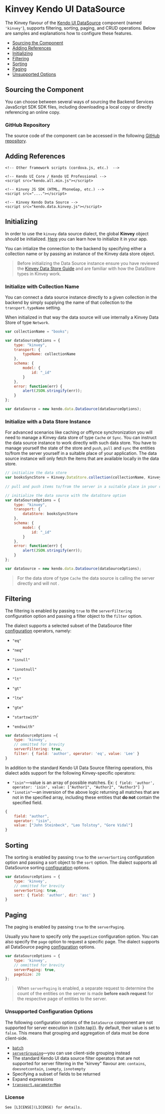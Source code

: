 # Kinvey Kendo UI DataSource

The Kinvey flavour of the [Kendo UI DataSource](http://docs.telerik.com/kendo-ui/api/framework/datasource) component (named `'kinvey'`), supports filtering, sorting, paging, and CRUD operations. Below are samples and explanations how to configure these features.

- [Sourcing the Component](#sourcing-the-component)
- [Adding References](#adding-references)
- [Initializing](#initializating)
- [Filtering](#filtering)
- [Sorting](#sorting)
- [Paging](#paging)
- [Unsupported Options](#unsupported-configuration-options) 

## Sourcing the Component

You can choose between several ways of sourcing the Backend Services JavaScript SDK SDK files, including downloading a local copy or directly referencing an online copy.

### <!--Online Copy-->

<!--For easy setup, you can directly reference the SDK from a Content Delivery Network (CDN).-->

> <!--For production apps, we recommend that you install a local copy of the package inside your application. Doing so ensures that the SDK will instantiate even without a network connection.-->

### GitHub Repository

The source code of the component can be accessed in the following [GitHub repository](https://github.com/Kinvey/kinvey-kendo-data-source).

## Adding References

```
<!-- Other framework scripts (cordova.js, etc.)  -->

<!-- Kendo UI Core / Kendo UI Professional -->
<script src="kendo.all.min.js"></script>

<!-- Kinvey JS SDK (HTML, PhoneGap, etc.) -->
<script src="...."></script>

<!-- Kinvey Kendo Data Source -->
<script src="kendo.data.kinvey.js"></script>
```

## Initializing

In order to use the `kinvey` data source dialect, the global **Kinvey** object should be initialized. [Here](https://devcenter.kinvey.com/phonegap/guides/getting-started) you can learn how to initialize it in your app. 

You can intialize the connection to the backend by specifying either a collection name or by passing an instance of the Kinvey data store object.

> Before initializing the Data Source instance ensure you have reviewed the [Kinvey Data Store Guide](https://devcenter.kinvey.com/phonegap/guides/datastore)  and are familiar with how the DataStore types in Kinvey work.

### Initialize with Collection Name

You can connect a data source instance directly to a given collection in the backend by simply supplying the name of that collection to the `transport.typeName` setting. 

When initialized in that way the data source will use internally a Kinvey Data Store of type `Network`. 

```javascript
var collectionName = "books";

var dataSourceOptions = {
    type: "kinvey",
    transport: {
        typeName: collectionName
    },
    schema: {
        model: {
            id: "_id"
        }
    },
    error: function(err) {
        alert(JSON.stringify(err));
    }
};

var dataSource = new kendo.data.DataSource(dataSourceOptions);
```

### Initialize with a Data Store Instance

For advanced scenarios like caching or offlynce synchronization you will need to manage a Kinvey data store of type `Cache` or `Sync`. You can instruct the data source instance to work directly with such data store. You have to manage yourself the state of the store and `push`, `pull` and `sync` the entities to/from the server yourself in a suitable place of your application. The data source instance will only fetch the items that are available locally in the data store. 

```javascript
// initialize the data store 
var booksSyncStore = Kinvey.DataStore.collection(collectionName, Kinvey.DataStoreType.Sync); 
 
// pull and push items to/from the server in a suitable place in your code

// initialize the data source with the dataStore option
var dataSourceOptions = {
    type: "kinvey",
    transport: {
        dataStore: booksSyncStore
    },
    schema: {
        model: {
            id: "_id"
        }
    },
    error: function(err) {
        alert(JSON.stringify(err));
    }
};

var dataSource = new kendo.data.DataSource(dataSourceOptions);
```

> For the data store of type `Cache`  the data source is calling the server directly and will not . 

## Filtering

The filtering is enabled by passing `true` to the `serverFiltering` configuration option and passing a filter object to the `filter` option. 

The dialect supports a selected subset of the DataSource filter [configuration](http://docs.telerik.com/kendo-ui/api/framework/datasource#configuration-filter) operators, namely:

- `"eq"`


- `"neq"`
- `"isnull"`
- `"isnotnull"`
- `"lt"`
- `"gt"`
- `"lte"`
- `"gte"`
- `"startswith"`
- `"endswith"`

```javascript
var dataSourceOptions ={
    type: 'kinvey',
    // ommitted for brevity
    serverFiltering: true,
    filter: { field: 'author', operator: 'eq', value: 'Lee' }
}
```

In addition to the standard Kendo UI Data Source filtering operatiors, this dialect adds support for the following Kinvey-specific operators:

- `"isin"`&mdash;value is an array of possible matches. Ex: `{ field: 'author', operator: 'isin', value: ["Author1", "Author2", "Author3"] }`
- `"isnotin"`&mdash;an inversion of the above logic returning all matches that are not in the specified array, including these entities that **do not** contain the specified field. 

```javascript
{
    field: "author",
    operator: "isin",
    value: ["John Steinbeck", "Leo Tolstoy", "Gore Vidal"]
}
```

## Sorting

The sorting is enabled by passing `true` to the `serverSorting` configuration option and passing a sort object to the `sort` option. The dialect supports all DataSource sorting [configuration](http://docs.telerik.com/kendo-ui/api/framework/datasource#configuration-serverSorting) options.

```javascript
var dataSourceOptions = {
    type: 'kinvey',
    // ommitted for brevity
    serverSorting: true,
    sort: { field: 'author', dir: 'asc' }
}
```

## Paging

The paging is enabled by passing `true` to the `serverPaging`. 

Usually you have to specify only the `pageSize` configuration option. You can also specify the `page` option to request a specific page. The dialect supports all DataSource paging [configuration](http://docs.telerik.com/kendo-ui/api/framework/datasource#configuration-serverPaging) options.

```javascript
var dataSourceOptions = {
    type: 'kinvey',
    // ommitted for brevity
    serverPaging: true,
    pageSize: 20
};
```

> When `serverPaging` is enabled, a separate request to determine the count of the entities on the server is made **before each request** for the respective page of entities to the server. 

### Unsupported Configuration Options

The following configuration options of the `DataSource` component are not supported for server execution in {{site.tap}}. By default, their value is set to `false`. This means that grouping and aggregation of data must be done client-side.

- [`batch`](http://docs.telerik.com/kendo-ui/api/framework/datasource#configuration-batch)
- [`serverGrouping`](http://docs.telerik.com/kendo-ui/api/framework/datasource#configuration-serverGrouping)&mdash;you can use client-side grouping instead
- The standard Kendo UI data source filter operators that are not supported for server filtering in the "kinvey" flavour are: `contains`, `doesnotcontain`, `isempty`, `isnotempty`
- Specifying a subset of fields to be returned
- Expand expressions
- [`transport.parameterMap`](http://docs.telerik.com/kendo-ui/api/javascript/data/datasource#configuration-transport.parameterMap)

### License

```
See [LICENSE](LICENSE) for details.
```

